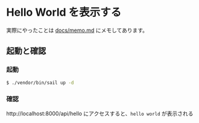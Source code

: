 # Hello World を表示する

実際にやったことは [docs/memo.md](/docs/memo.md) にメモしてあります。

## 起動と確認

### 起動

```sh
$ ./vendor/bin/sail up -d
```

### 確認

http://localhost:8000/api/hello にアクセスすると、`hello world` が表示される
